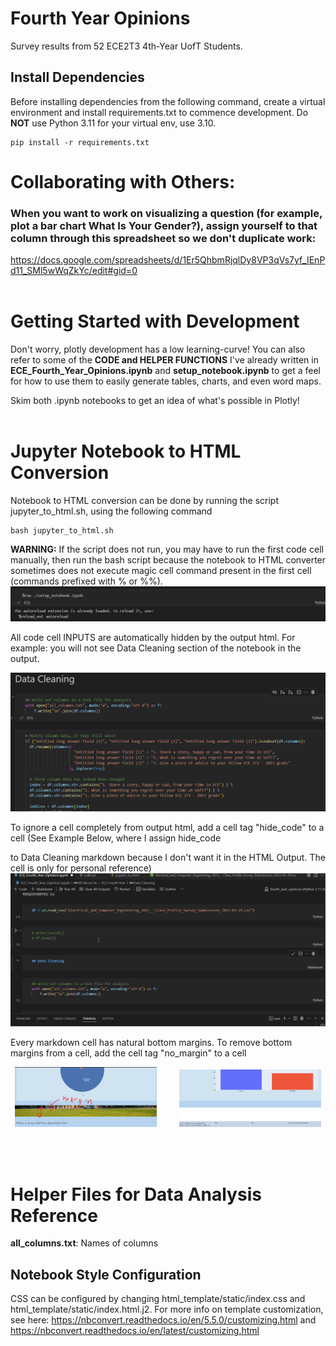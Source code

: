 # Fourth Year Opinions
Survey results from 52 ECE2T3 4th-Year UofT Students.

## Install Dependencies
Before installing dependencies from the following command, create a virtual environment and install
requirements.txt to commence development. Do **NOT** use Python 3.11 for your virtual env, use 3.10.
```
pip install -r requirements.txt
```

# Collaborating with Others:
### When you want to work on visualizing a question (for example, plot a bar chart What Is Your Gender?), assign yourself to that column through this spreadsheet so we don't duplicate work:
https://docs.google.com/spreadsheets/d/1Er5QhbmRjqlDy8VP3qVs7yf_IEnPd11_SMl5wWqZkYc/edit#gid=0
<br>
<br>

# Getting Started with Development
Don't worry, plotly development has a low learning-curve! You can also refer to some of the **CODE and HELPER FUNCTIONS** I've already written in **ECE_Fourth_Year_Opinions.ipynb** and **setup_notebook.ipynb** to get a feel for how to use them to easily generate tables, charts, and even word maps.

Skim both .ipynb notebooks to get an idea of what's possible in Plotly!
<br>
<br>

# Jupyter Notebook to HTML Conversion
Notebook to HTML conversion can be done by running the script jupyter_to_html.sh, using the following command
```
bash jupyter_to_html.sh
```
**WARNING:** If the script does not run, you may have to run the first code cell manually, then run the bash script because the notebook to HTML converter sometimes does not execute magic cell command present in the first cell
(commands prefixed with % or %%).
![First Code Cell](tutorial_images/first_code_cell.png)

All code cell INPUTS are automatically hidden by the output html. For example: you will not see Data Cleaning section
of the notebook in the output.


![Data Cleaning](tutorial_images/data_clean.png)


To ignore a cell completely from output html, add a cell tag "hide_code" to a cell (See Example Below, where I assign hide_code


to Data Cleaning markdown because I don't want it in the HTML Output. The cell is only for personal reference)
![GIF portraying the steps required to hide cell from HTML output](tutorial_images/how_to_hide_cell.gif)

Every markdown cell has natural bottom margins. To remove bottom margins from a cell, add the cell tag "no_margin" to a cell
<p align="center">
  <img alt="Margin" src="tutorial_images/margin.png" width="45%">
&nbsp; &nbsp; &nbsp; &nbsp;
  <img alt="No Margin" src="tutorial_images/no_margin.png" width="45%">
</p>
<br>
<br>

# Helper Files for Data Analysis Reference
**all_columns.txt**: Names of columns

## Notebook Style Configuration
CSS can be configured by changing html_template/static/index.css and html_template/static/index.html.j2.
For more info on template customization, see here: https://nbconvert.readthedocs.io/en/5.5.0/customizing.html
and https://nbconvert.readthedocs.io/en/latest/customizing.html






